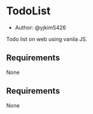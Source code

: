 # TodoList

- Author: @yjkim5426

Todo list on web using vanila JS.

Requirements
------------
None


Requirements
------------
None
